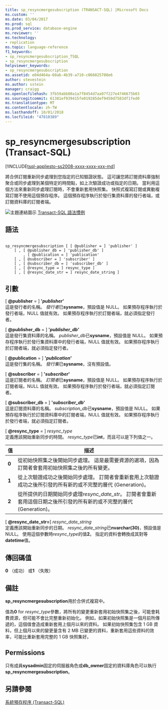 ```yaml
---
title: sp_resyncmergesubscription (TRANSACT-SQL) |Microsoft Docs
ms.custom: ''
ms.date: 03/04/2017
ms.prod: sql
ms.prod_service: database-engine
ms.reviewer: ''
ms.technology:
- replication
ms.topic: language-reference
f1_keywords:
- sp_resyncmergesubscription_TSQL
- sp_resyncmergesubscription
helpviewer_keywords:
- sp_resyncmergesubscription
ms.assetid: e04d464a-60ab-4b39-a710-c066025708e6
author: stevestein
ms.author: sstein
manager: craigg
ms.openlocfilehash: 3fb59abb80a1a7f8454d7aa97f227e4746675b03
ms.sourcegitcommit: 61381ef939415fe019285def9450d7583df1fed0
ms.translationtype: MT
ms.contentlocale: zh-TW
ms.lasthandoff: 10/01/2018
ms.locfileid: "47810389"
---
```

# <a name="spresyncmergesubscription-transact-sql"></a>sp_resyncmergesubscription (Transact-SQL)
[!INCLUDE[tsql-appliesto-ss2008-xxxx-xxxx-xxx-md](../../includes/tsql-appliesto-ss2008-xxxx-xxxx-xxx-md.md)]

  將合併訂閱重新同步處理到您指定的已知驗證狀態。 這可讓您將訂閱資料庫強制聚合或同步處理到某個特定的時間點，如上次驗證成功或指定的日期。 當利用這個方法來重新同步處理訂閱時，不會重新套用快照集。 快照式複寫訂閱或異動複寫訂閱不使用這個預存程序。 這個預存程序執行於發行集資料庫的發行者端，或訂閱資料庫的訂閱者端。  
  
 ![主題連結圖示](../../database-engine/configure-windows/media/topic-link.gif "主題連結圖示") [Transact-SQL 語法慣例](../../t-sql/language-elements/transact-sql-syntax-conventions-transact-sql.md)  
  
## <a name="syntax"></a>語法  
  
```  
  
sp_resyncmergesubscription [ [ @publisher = ] 'publisher' ]  
    [ , [ @publisher_db = ] 'publisher_db' ]  
        , [ @publication = ] 'publication'   
    [ , [ @subscriber = ] 'subscriber' ]  
    [ , [ @subscriber_db = ] 'subscriber_db' ]  
    [ , [ @resync_type = ] resync_type ]  
    [ , [ @resync_date_str = ] resync_date_string ]  
```  
  
## <a name="arguments"></a>引數  
 [ **@publisher** = ] **'***publisher***'**  
 這是發行者的名稱。 *發行者*已**sysname**，預設值是 NULL。 如果預存程序執行於發行者端，NULL 值就有效。 如果預存程序執行於訂閱者端，就必須指定發行者。  
  
 [ **@publisher_db** = ] **'***publisher_db***'**  
 這是發行集資料庫的名稱。 *publisher_db*已**sysname**，預設值是 NULL。 如果預存程序執行於發行集資料庫中的發行者端，NULL 值就有效。 如果預存程序執行於訂閱者端，就必須指定發行者。  
  
 [ **@publication** = ] **'***publication***'**  
 這是發行集的名稱。 *發行集*已**sysname**，沒有預設值。  
  
 [ **@subscriber** = ] **'***subscriber***'**  
 這是訂閱者的名稱。 *訂閱者*已**sysname**，預設值是 NULL。 如果預存程序執行於訂閱者端，NULL 值就有效。 如果預存程序執行於發行者端，就必須指定訂閱者。  
  
 [ **@subscriber_db** = ] **'***subscriber_db***'**  
 這是訂閱資料庫的名稱。 *subscription_db*已**sysname**，預設值是 NULL。 如果預存程序執行於訂閱資料庫中的訂閱者端，NULL 值就有效。 如果預存程序執行於發行者端，就必須指定訂閱者。  
  
 [ **@resync_type** = ] *resync_type*  
 定義應該開始重新同步的時間。 *resync_type*已**int**，而且可以是下列值之一。  
  
|值|描述|  
|-----------|-----------------|  
|**0**|從初始快照集之後開始同步處理。 這是最需要資源的選項，因為訂閱者會套用初始快照集之後的所有變更。|  
|**1**|從上次驗證成功之後開始同步處理。 訂閱者會重新套用上次驗證成功之後所引發的所有新的或不完整的層代 (Generation)。|  
|**2**|從所提供的日期開始同步處理*resync_date_str*。 訂閱者會重新套用這個日期之後所引發的所有新的或不完整的層代 (Generation)。|  
  
 [ **@resync_date_str=**] *resync_date_string*  
 定義應該開始重新同步的日期。 *resync_date_string*已**nvarchar(30)**，預設值是 NULL。 使用這個參數時*resync_type*的值**2**。 指定的資料會轉換成其對等**datetime**值。  
  
## <a name="return-code-values"></a>傳回碼值  
 **0** （成功） 或**1** （失敗）  
  
## <a name="remarks"></a>備註  
 **sp_resyncmergesubscription**用於合併式複寫中。  
  
 值為**0** for *resync_type*參數，將所有的變更重新套用初始快照集之後，可能會耗費資源，但可能不會比完整重新初始化。 例如，如果初始快照集是一個月前所傳遞的，這個值會造成重新套用上個月以來的資料。 如果初始快照集包含 1 GB 資料，但上個月以來的變更量含有 2 MB 已變更的資料，重新套用這些資料的效率，可能比重新套用完整的 1 GB 快照集好。  
  
## <a name="permissions"></a>Permissions  
 只有成員**sysadmin**固定的伺服器角色或**db_owner**固定的資料庫角色可以執行**sp_resyncmergesubscription**。  
  
## <a name="see-also"></a>另請參閱  
 [系統預存程序 &#40;Transact-SQL&#41;](../../relational-databases/system-stored-procedures/system-stored-procedures-transact-sql.md)  
  
  
